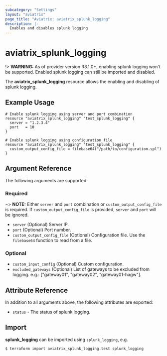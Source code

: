 ```yaml
---
subcategory: "Settings"
layout: "aviatrix"
page_title: "Aviatrix: aviatrix_splunk_logging"
description: |-
  Enables and disables splunk logging
---
```


# aviatrix_splunk_logging

!> **WARNING:** As of provider version R3.1.0+, enabling splunk logging won't be supported. Enabled splunk logging can still be imported and disabled.

The **aviatrix_splunk_logging** resource allows the enabling and disabling of splunk logging.

## Example Usage

```hcl
# Enable splunk logging using server and port combination
resource "aviatrix_splunk_logging" "test_splunk_logging" {
  server = "1.2.3.4"
  port   = 10
}
```

```hcl
# Enable splunk logging using configuration file
resource "aviatrix_splunk_logging" "test_splunk_logging" {
  custom_output_config_file = filebase64("/path/to/configuration.spl")
}
```

## Argument Reference

The following arguments are supported:

### Required
~> **NOTE:** Either `server` and `port` combination or `custom_output_config_file` is required. If `custom_output_config_file` is provided, `server` and `port` will be ignored.

* `server` (Optional) Server IP. 
* `port` (Optional) Port number.
* `custom_output_config_file` (Optional) Configuration file. Use the `filebase64` function to read from a file.

### Optional
* `custom_input_config` (Optional) Custom configuration.
* `excluded_gateways` (Optional) List of gateways to be excluded from logging. e.g.: ["gateway01", "gateway02", "gateway01-hagw"].

## Attribute Reference

In addition to all arguments above, the following attributes are exported:

* `status` - The status of splunk logging.

## Import

**splunk_logging** can be imported using `splunk_logging`, e.g.

```
$ terraform import aviatrix_splunk_logging.test splunk_logging
```
